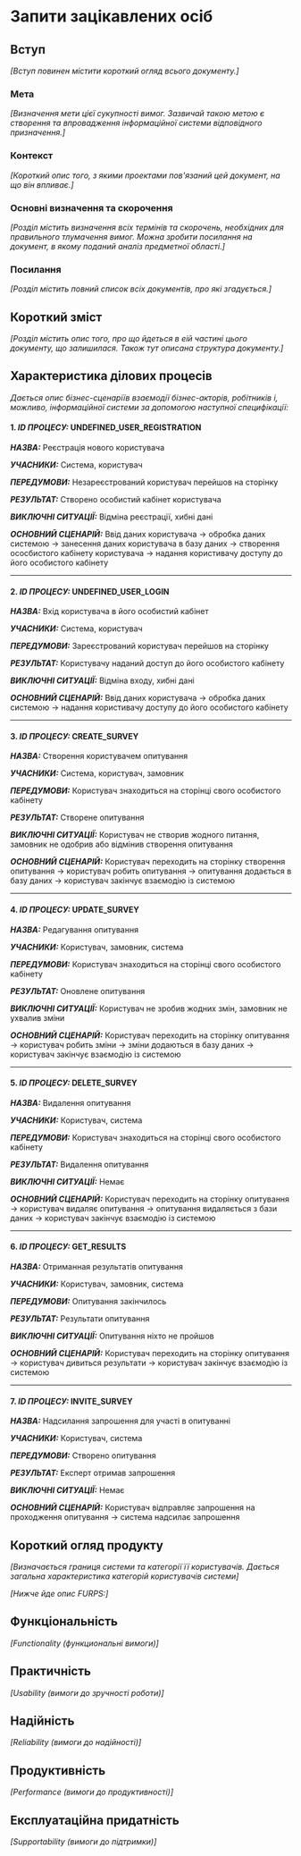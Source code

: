 # Запити зацікавлених осіб

## Вступ

*[Вступ повинен містити короткий огляд всього документу.]*

### Мета 

*[Визначення мети цієї сукупності вимог. Зазвичай такою метою є створення та впровадження 
 інформаційної системи відповідного призначення.]*

### Контекст

*[Короткий опис того, з якими проектами пов'язаний цей документ, на що він впливає.]*


### Основні визначення та скорочення

*[Розділ містить визначення всіх термінів та скорочень, необхідних для правильного
тлумачення вимог. Можна зробити посилання на документ, в якому поданий аналіз предметної області.]*


### Посилання

*[Розділ містить повний список всіх документів, про які згадується.]*


## Короткий зміст

*[Розділ містить опис того, про що йдеться в еій частині цього документу, що залишилася. 
Також тут описана структура документу.]*

## Характеристика ділових процесів

*Дається опис бізнес-сценаріїв взаємодії бізнес-акторів, робітників і, можливо, інформаційної системи за допомогою наступної
специфікації:*

   
#### 1. ***ID ПРОЦЕСУ:*** UNDEFINED_USER_REGISTRATION
    
   ***НАЗВА:*** Реєстрація нового користувача
    
   ***УЧАСНИКИ:*** Система, користувач

   ***ПЕРЕДУМОВИ:*** Незареєстрований користувач перейшов на сторінку

   ***РЕЗУЛЬТАТ:*** Створено особистий кабінет користувача

   ***ВИКЛЮЧНІ СИТУАЦІЇ:*** Відміна реєстрації, хибні дані

   ***ОСНОВНИЙ СЦЕНАРІЙ:*** Ввід даних користувача → обробка даних системою → занесення даних користувача в базу даних → створення ососбистого кабінету користувача → надання користивачу доступу до його особистого кабінету 

---

#### 2. ***ID ПРОЦЕСУ:*** UNDEFINED_USER_LOGIN
    
   ***НАЗВА:*** Вхід користувача в його особистий кабінет
    
   ***УЧАСНИКИ:*** Система, користувач

   ***ПЕРЕДУМОВИ:*** Зареєстрований користувач перейшов на сторінку

   ***РЕЗУЛЬТАТ:*** Користувачу наданий доступ до його особистого кабінету

   ***ВИКЛЮЧНІ СИТУАЦІЇ:*** Відміна входу, хибні дані

   ***ОСНОВНИЙ СЦЕНАРІЙ:*** Ввід даних користувача → обробка даних системою → надання користивачу доступу до його особистого кабінету 
   
---   
   
#### 3. ***ID ПРОЦЕСУ:*** CREATE_SURVEY
    
   ***НАЗВА:*** Створення користувачем опитування
    
   ***УЧАСНИКИ:*** Система, користувач, замовник

   ***ПЕРЕДУМОВИ:*** Користувач знаходиться на сторінці свого особистого кабінету

   ***РЕЗУЛЬТАТ:*** Створене опитування

   ***ВИКЛЮЧНІ СИТУАЦІЇ:*** Користувач не створив жодного питання, замовник не одобрив або відмінив створення опитування

   ***ОСНОВНИЙ СЦЕНАРІЙ:*** Користувач переходить на сторінку створення опитування → користувач робить опитування → опитування додається в базу даних → користувач закінчує взаємодію із системою
   
---   
   
#### 4. ***ID ПРОЦЕСУ:*** UPDATE_SURVEY
    
   ***НАЗВА:*** Редагування опитування
    
   ***УЧАСНИКИ:*** Користувач, замовник, система

   ***ПЕРЕДУМОВИ:*** Користувач знаходиться на сторінці свого особистого кабінету

   ***РЕЗУЛЬТАТ:*** Оновлене опитування

   ***ВИКЛЮЧНІ СИТУАЦІЇ:*** Користувач не зробив жодних змін, замовник не ухвалив зміни

   ***ОСНОВНИЙ СЦЕНАРІЙ:*** Користувач переходить на сторінку опитування → користувач робить зміни → зміни додаються в базу даних → користувач закінчує взаємодію із системою
   
---   
   
#### 5. ***ID ПРОЦЕСУ:*** DELETE_SURVEY
    
   ***НАЗВА:*** Видалення опитування
    
   ***УЧАСНИКИ:*** Користувач, система

   ***ПЕРЕДУМОВИ:*** Користувач знаходиться на сторінці свого особистого кабінету

   ***РЕЗУЛЬТАТ:*** Видалення опитування

   ***ВИКЛЮЧНІ СИТУАЦІЇ:*** Немає

   ***ОСНОВНИЙ СЦЕНАРІЙ:*** Користувач переходить на сторінку опитування → користувач видаляє опитування → опитування видаляється з бази даних → користувач закінчує взаємодію із системою
   
---   
   
#### 6. ***ID ПРОЦЕСУ:*** GET_RESULTS
    
   ***НАЗВА:*** Отриманная результатів опитування
    
   ***УЧАСНИКИ:*** Користувач, замовник, система

   ***ПЕРЕДУМОВИ:*** Опитування закінчилось

   ***РЕЗУЛЬТАТ:*** Результати опитування

   ***ВИКЛЮЧНІ СИТУАЦІЇ:*** Опитування ніхто не пройшов

   ***ОСНОВНИЙ СЦЕНАРІЙ:*** Користувач переходить на сторінку опитування → користувач дивиться результати → користувач закінчує взаємодію із системою
   
---

#### 7. ***ID ПРОЦЕСУ:*** INVITE_SURVEY
    
   ***НАЗВА:*** Надсилання запрошення для участі в опитуванні
    
   ***УЧАСНИКИ:*** Користувач, система

   ***ПЕРЕДУМОВИ:*** Створено опитування

   ***РЕЗУЛЬТАТ:*** Експерт отримав запрошення

   ***ВИКЛЮЧНІ СИТУАЦІЇ:*** Немає

   ***ОСНОВНИЙ СЦЕНАРІЙ:*** Користувач відправляє запрошення на проходження опитування → система надсилає запрошення
   

## Короткий огляд продукту

*[Визначається границя системи та категорії її користувачів. Дається загальна характеристика категорій користувачів
системи]*

*[Нижче йде опис FURPS:]*


## Функціональність

*[Functionality (функциональні вимоги)]*

## Практичність

*[Usability (вимоги до зручності роботи)]*

## Надійність

*[Reliability (вимоги до надійності)]*

## Продуктивність

*[Performance (вимоги до продуктивності)]*

## Експлуатаційна придатність

*[Supportability (вимоги до підтримки)]*
